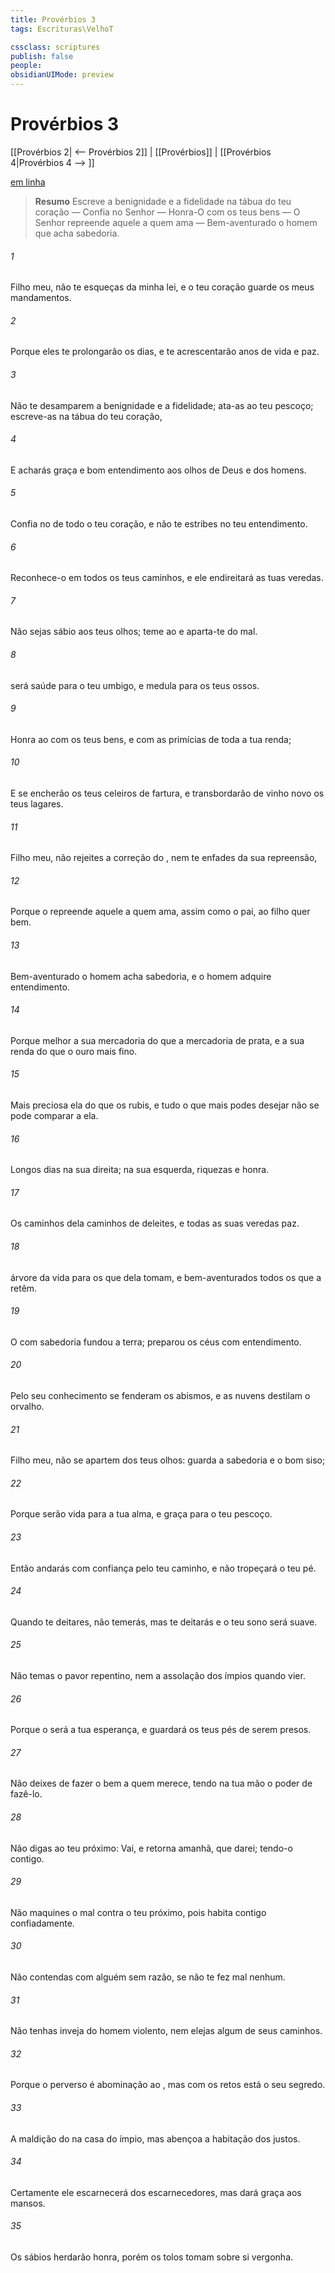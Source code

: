 ```yaml
---
title: Provérbios 3
tags: Escrituras\VelhoT

cssclass: scriptures
publish: false
people:
obsidianUIMode: preview
---
```


# Provérbios 3
[[Provérbios 2| <-- Provérbios 2]] | [[Provérbios]] | [[Provérbios 4|Provérbios 4 --> ]]

[em linha](https://churchofjesuschrist.org/study/scriptures/ot/prov/3?lang=por)

> __Resumo__
Escreve a benignidade e a fidelidade na tábua do teu coração — Confia no Senhor — Honra-O com os teus bens — O Senhor repreende aquele a quem ama — Bem-aventurado o homem que acha sabedoria.

###### 1 
Filho meu, não te esqueças da minha lei, e o teu coração guarde os meus mandamentos.

###### 2 
Porque eles te prolongarão os dias, e te acrescentarão anos de vida e paz.

###### 3 
Não te desamparem a benignidade e a fidelidade; ata-as ao teu pescoço; escreve-as na tábua do teu coração,

###### 4 
E acharás graça e bom entendimento aos olhos de Deus e dos homens.

###### 5 
Confia no  de todo o teu coração, e não te estribes no teu  entendimento.

###### 6 
Reconhece-o em todos os teus caminhos, e ele endireitará as tuas veredas.

###### 7 
Não sejas sábio aos teus  olhos; teme ao  e aparta-te do mal.

###### 8 
 será saúde para o teu umbigo, e medula para os teus ossos.

###### 9 
Honra ao  com os teus bens, e com as primícias de toda a tua renda;

###### 10 
E se encherão os teus celeiros de fartura, e transbordarão de vinho novo os teus lagares.

###### 11 
Filho meu, não rejeites a correção do , nem te enfades da sua repreensão,

###### 12 
Porque o  repreende aquele a quem ama, assim como o pai, ao filho  quer bem.

###### 13 
Bem-aventurado o homem  acha sabedoria, e o homem  adquire entendimento.

###### 14 
Porque melhor  a sua mercadoria do que a mercadoria de prata, e a sua renda do que o ouro mais fino.

###### 15 
Mais preciosa  ela do que os rubis, e tudo o que mais podes desejar não se pode comparar a ela.

###### 16 
Longos dias  na sua  direita; na sua esquerda, riquezas e honra.

###### 17 
Os caminhos dela  caminhos de deleites, e todas as suas veredas  paz.

###### 18 
 árvore da vida para os que dela tomam, e bem-aventurados  todos os que a retêm.

###### 19 
O  com sabedoria fundou a terra; preparou os céus com entendimento.

###### 20 
Pelo seu conhecimento se fenderam os abismos, e as nuvens destilam o orvalho.

###### 21 
Filho meu, não se apartem  dos teus olhos: guarda a  sabedoria e o bom siso;

###### 22 
Porque serão vida para a tua alma, e graça para o teu pescoço.

###### 23 
Então andarás com confiança pelo teu caminho, e não tropeçará o teu pé.

###### 24 
Quando te deitares, não temerás, mas te deitarás e o teu sono será suave.

###### 25 
Não temas o pavor repentino, nem a assolação dos ímpios quando vier.

###### 26 
Porque o  será a tua esperança, e guardará os teus pés de serem presos.

###### 27 
Não deixes de fazer o bem a quem merece, tendo na tua mão o poder de fazê-lo.

###### 28 
Não digas ao teu próximo: Vai, e retorna amanhã, que  darei; tendo-o  contigo.

###### 29 
Não maquines o mal contra o teu próximo, pois habita contigo confiadamente.

###### 30 
Não contendas com alguém sem razão, se não te fez mal nenhum.

###### 31 
Não tenhas inveja do homem violento, nem elejas algum de seus caminhos.

###### 32 
Porque o perverso é abominação ao , mas com os retos está o seu segredo.

###### 33 
A maldição do   na casa do ímpio, mas abençoa a habitação dos justos.

###### 34 
Certamente ele escarnecerá dos escarnecedores, mas dará graça aos mansos.

###### 35 
Os sábios herdarão honra, porém os tolos tomam sobre si vergonha.

